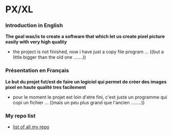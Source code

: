 # PX/XL 

### Introduction in English
**The goal was/is to create a software that which let us create pixel
picture easily with very high quality**
- the project is not finished, now i have just a copy file program ...
   ((but a little bigger than the old one .......))
  
### Présentation en Français
**Le but du projet fut/est de faire un logiciel qui permet de créer des
images pixel en haute qualité tres facilement**
- pour le moment le projet est loin d'etre fini, c'est juste un programme qui copi un fichier ...
   ((mais un peu plus grand que l'ancien ........)) 

### My repo list
- [list of all my repo](https://github.com/BBR2394/TheGreatArchive)
